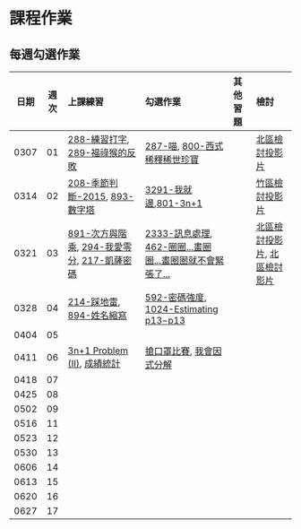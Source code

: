 # 課程作業

## 每週勾選作業

| 日期  | 週次 | 上課練習                                 | 勾選作業               | 其他習題                                  | 檢討               |
| :---: | :--: | :--------------------------------------- | :----------------- | :----------------------------------- | :--------------- |
| 0307 |  01  | [288-練習打字][neoj288], [289-福祿猴的反敗][neoj289] | [287-喵][neoj287], [800-西式稀釋稀世珍寶][neoj800] |  | [北區檢討投影片][tp-hw1-review] |
| 0314 |  02  | [208-季節判斷-2015][neoj208], [893-數字塔][neoj893] | [3291-我就邊][neoj3291],[801-3n+1][neoj801]|  |[竹區檢討投影片][hc-hw2-review]|
| 0321 |  03  | [891-次方與階乘][neoj891], [294-我愛零分][neoj294], [217-凱薩密碼][neoj217] | [2333-訊息處理][neoj2333], [462-圈圈...畫圈圈...畫圈圈就不會緊張了...][neoj462] |  | [北區檢討投影片][tp-hw3-review], [北區檢討影片][tp-hw3-review-video] |
| 0328 |  04  | [214-踩地雷][neoj214], [894-姓名縮寫][neoj894] | [592-密碼強度][neoj592], [1024-Estimating p13−p13][neoj1024] |  |  |
| 0404 |  05  |  |  |  |  |
| 0411 |  06  | [3n+1 Problem (II)][neoj225], [成績統計][neoj226] | [搶口罩比賽][neoj618], [我會因式分解][neoj514] |  |  |
| 0418 |  07  |  |  |  |  |
| 0425 |  08  |  |  |  |  |
| 0502 |  09  |  |  |  |  |
| 0516 |  11  |  |  |  |  |
| 0523 |  12  |  |  |  |  |
| 0530 |  13  |  |  |  |  |
| 0606 |  14  |  |  |  |  |
| 0613 |  15  |  |  |  |  |
| 0620 |  16  |  |  |  |  |
| 0627 |  17  |  |  |  |  |

[neoj217]: https://neoj.sprout.tw/problem/217/
[neoj225]: https://neoj.sprout.tw/problem/225/
[neoj226]: https://neoj.sprout.tw/problem/226/
[neoj288]: https://neoj.sprout.tw/problem/288/
[neoj289]: https://neoj.sprout.tw/problem/289/
[neoj287]: https://neoj.sprout.tw/problem/287/
[neoj618]: https://neoj.sprout.tw/problem/618/
[neoj514]: https://neoj.sprout.tw/problem/514/
[neoj800]: https://neoj.sprout.tw/problem/800/
[neoj208]: https://neoj.sprout.tw/problem/208/
[neoj893]: https://neoj.sprout.tw/problem/893/
[neoj462]: https://neoj.sprout.tw/problem/462/
[neoj214]: https://neoj.sprout.tw/problem/214/
[neoj894]: https://neoj.sprout.tw/problem/894/

[neoj3291]: https://neoj.sprout.tw/problem/3291/
[neoj801]: https://neoj.sprout.tw/problem/801/
[neoj2333]: https://neoj.sprout.tw/problem/2333/
[neoj294]: https://neoj.sprout.tw/problem/294/
[neoj891]: https://neoj.sprout.tw/problem/891/
[neoj592]: https://neoj.sprout.tw/problem/592/
[neoj1024]: https://neoj.sprout.tw/problem/1024/

[tp-hw1-review]: https://www.csie.ntu.edu.tw/~b06902029/reveal.js/Sprout/2020/HW-review/#/
[hc-hw2-review]: https://slides.com/tunchinkao/deck/fullscreen
[tp-hw3-review]: https://slides.com/arvinliu/sprout2020_hw3_review
[tp-hw3-review-video]: https://www.youtube.com/watch?v=M7s2EQHbtqI
